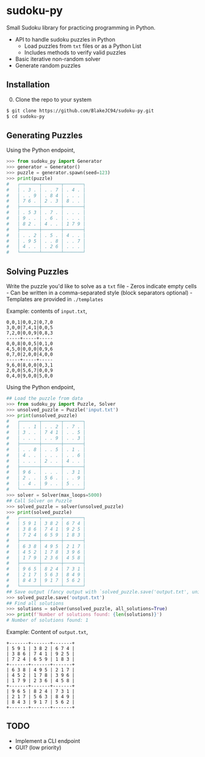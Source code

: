 # sudoku-py

Small Sudoku library for practicing programming in Python.

* API to handle sudoku puzzles in Python
    * Load puzzles from `txt` files or as a Python List
    * Includes methods to verify valid puzzles
* Basic iterative non-random solver
* Generate random puzzles


## Installation

0. Clone the repo to your system
```bash
$ git clone https://github.com/BlakeJC94/sudoku-py.git
$ cd sudoku-py
```

## Generating Puzzles

Using the Python endpoint,
```python
>>> from sudoku_py import Generator
>>> generator = Generator()
>>> puzzle = generator.spawn(seed=123)
>>> print(puzzle)
#   ┌───────┬───────┬───────┐
#   │ . 3 . │ . . 7 │ . 4 . │
#   │ . . 9 │ . 8 4 │ . . . │
#   │ 7 6 . │ 2 . 3 │ 8 . . │
#   ├───────┼───────┼───────┤
#   │ . 5 3 │ . 7 . │ . . . │
#   │ 9 . . │ . 6 . │ . . . │
#   │ 8 2 . │ 4 . . │ 1 7 9 │
#   ├───────┼───────┼───────┤
#   │ . . 2 │ . 5 . │ 4 . . │
#   │ . 9 5 │ . . 8 │ . . 7 │
#   │ 4 . . │ . 2 6 │ . . . │
#   └───────┴───────┴───────┘
```

## Solving Puzzles

Write the puzzle you'd like to solve as a `txt` file
    - Zeros indicate empty cells
    - Can be written in a comma-separated style (block separators optional)
    - Templates are provided in `./templates`

Example: contents of `input.txt`,
```
0,0,1|0,0,2|0,7,0
3,0,0|7,4,1|0,0,5
7,2,0|0,0,9|0,8,3
-----+-----+-----
0,0,8|0,0,5|0,1,0
4,5,0|0,0,0|0,9,6
0,7,0|2,0,0|4,0,0
-----+-----+-----
9,6,0|8,0,0|0,3,1
2,0,0|5,6,7|0,0,9
0,4,0|9,0,0|5,0,0
```

Using the Python endpoint,
```python
## Load the puzzle from data
>>> from sudoku_py import Puzzle, Solver
>>> unsolved_puzzle = Puzzle('input.txt')
>>> print(unsolved_puzzle)
#   ┌───────┬───────┬───────┐
#   │ . . 1 │ . . 2 │ . 7 . │
#   │ 3 . . │ 7 4 1 │ . . 5 │
#   │ . . . │ . . 9 │ . . 3 │
#   ├───────┼───────┼───────┤
#   │ . . 8 │ . . 5 │ . 1 . │
#   │ 4 . . │ . . . │ . . 6 │
#   │ . . . │ 2 . . │ 4 . . │
#   ├───────┼───────┼───────┤
#   │ 9 6 . │ . . . │ . 3 1 │
#   │ 2 . . │ 5 6 . │ . . 9 │
#   │ . 4 . │ 9 . . │ 5 . . │
#   └───────┴───────┴───────┘
>>> solver = Solver(max_loops=5000)
## Call Solver on Puzzle
>>> solved_puzzle = solver(unsolved_puzzle)
>>> print(solved_puzzle)
#   ┌───────┬───────┬───────┐
#   │ 5 9 1 │ 3 8 2 │ 6 7 4 │
#   │ 3 8 6 │ 7 4 1 │ 9 2 5 │
#   │ 7 2 4 │ 6 5 9 │ 1 8 3 │
#   ├───────┼───────┼───────┤
#   │ 6 3 8 │ 4 9 5 │ 2 1 7 │
#   │ 4 5 2 │ 1 7 8 │ 3 9 6 │
#   │ 1 7 9 │ 2 3 6 │ 4 5 8 │
#   ├───────┼───────┼───────┤
#   │ 9 6 5 │ 8 2 4 │ 7 3 1 │
#   │ 2 1 7 │ 5 6 3 │ 8 4 9 │
#   │ 8 4 3 │ 9 1 7 │ 5 6 2 │
#   └───────┴───────┴───────┘
## Save output (fancy output with `solved_puzzle.save('output.txt', unicode=True)`)
>>> solved_puzzle.save('output.txt')
## Find all solutions
>>> solutions = solver(unsolved_puzzle, all_solutions=True)
>>> print(f'Number of solutions found: {len(solutions)}')
# Number of solutions found: 1
```

Example: Content of `output.txt`,
```
+-------+-------+-------+
| 5 9 1 | 3 8 2 | 6 7 4 |
| 3 8 6 | 7 4 1 | 9 2 5 |
| 7 2 4 | 6 5 9 | 1 8 3 |
+-------+-------+-------+
| 6 3 8 | 4 9 5 | 2 1 7 |
| 4 5 2 | 1 7 8 | 3 9 6 |
| 1 7 9 | 2 3 6 | 4 5 8 |
+-------+-------+-------+
| 9 6 5 | 8 2 4 | 7 3 1 |
| 2 1 7 | 5 6 3 | 8 4 9 |
| 8 4 3 | 9 1 7 | 5 6 2 |
+-------+-------+-------+
```


## TODO

* Implement a CLI endpoint
* GUI? (low priority)
